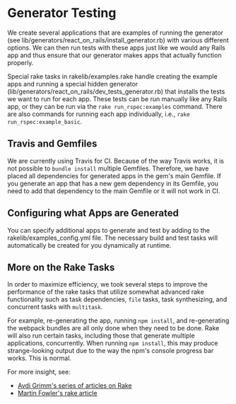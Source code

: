 # Generator Testing
We create several applications that are examples of running the generator (see lib/generators/react_on_rails/install_generator.rb) with various different options. We can then run tests with these apps just like we would any Rails app and thus ensure that our generator makes apps that actually function properly.

Special rake tasks in rakelib/examples.rake handle creating the example apps and running a special hidden generator (lib/generators/react_on_rails/dev_tests_generator.rb) that installs the tests we want to run for each app. These tests can be run manually like any Rails app, or they can be run via the `rake run_rspec:examples` command. There are also commands for running each app individually, i.e., `rake run_rspec:example_basic`.

## Travis and Gemfiles
We are currently using Travis for CI. Because of the way Travis works, it is not possible to `bundle install` multiple Gemfiles. Therefore, we have placed all dependencies for generated apps in the gem's main Gemfile. If you generate an app that has a new gem dependency in its Gemfile, you need to add that dependency to the main Gemfile or it will not work in CI.

## Configuring what Apps are Generated
You can specify additional apps to generate and test by adding to the rakelib/examples_config.yml file. The necessary build and test tasks will automatically be created for you dynamically at runtime.

## More on the Rake Tasks
In order to maximize efficiency, we took several steps to improve the performance of the rake tasks that utilize somewhat advanced rake functionality such as task dependencies, `file` tasks, task synthesizing, and concurrent tasks with `multitask`.

For example, re-generating the app, running `npm install`, and re-generating the webpack bundles are all only done when they need to be done. Rake will also run certain tasks, including those that generate multiple applications, concurrently. When running `npm install`, this may produce strange-looking output due to the way the npm's console progress bar works. This is normal.

For more insight, see:

- [Avdi Grimm's series of articles on Rake](http://devblog.avdi.org/2014/04/30/learn-advanced-rake-in-7-episodes/)
- [Martin Fowler's rake article](http://martinfowler.com/articles/rake.html)
